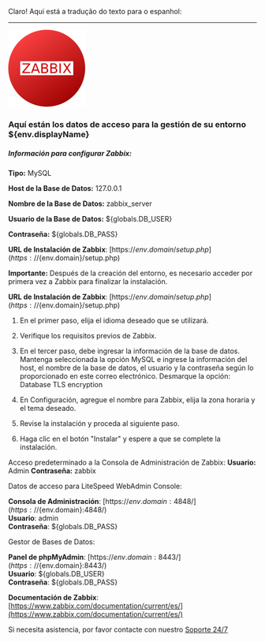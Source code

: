 Claro! Aqui está a tradução do texto para o espanhol:

---

![Zabbix](https://raw.githubusercontent.com/jeversonmiotti/Jelastic-Zabbix-Server/master/images/zabbix.png)
  
### Aquí están los datos de acceso para la gestión de su entorno ${env.displayName}
  
##### Información para configurar Zabbix:

**Tipo:** MySQL

**Host de la Base de Datos:** 127.0.0.1

**Nombre de la Base de Datos:** zabbix_server

**Usuario de la Base de Datos:** ${globals.DB_USER}

**Contraseña:** ${globals.DB_PASS}

**URL de Instalación de Zabbix**: [https://${env.domain}/setup.php](https://${env.domain}/setup.php)

**Importante:** Después de la creación del entorno, es necesario acceder por primera vez a Zabbix para finalizar la instalación.

**URL de Instalación de Zabbix**: [https://${env.domain}/setup.php](https://${env.domain}/setup.php)

1. En el primer paso, elija el idioma deseado que se utilizará.

2. Verifique los requisitos previos de Zabbix.

3. En el tercer paso, debe ingresar la información de la base de datos. Mantenga seleccionada la opción MySQL e ingrese la información del host, el nombre de la base de datos, el usuario y la contraseña según lo proporcionado en este correo electrónico. Desmarque la opción: Database TLS encryption

4. En Configuración, agregue el nombre para Zabbix, elija la zona horaria y el tema deseado.

5. Revise la instalación y proceda al siguiente paso.

6. Haga clic en el botón "Instalar" y espere a que se complete la instalación.

Acceso predeterminado a la Consola de Administración de Zabbix:
**Usuario:** Admin
**Contraseña:** zabbix

Datos de acceso para LiteSpeed WebAdmin Console:

**Consola de Administración**: [https://${env.domain}:4848/](https://${env.domain}:4848/)  
**Usuario**: admin  
**Contraseña**: ${globals.DB_PASS}

Gestor de Bases de Datos:

**Panel de phpMyAdmin**: [https://${env.domain}:8443/](https://${env.domain}:8443/)  
**Usuario**: ${globals.DB_USER}  
**Contraseña**: ${globals.DB_PASS}

**Documentación de Zabbix**: [https://www.zabbix.com/documentation/current/es/](https://www.zabbix.com/documentation/current/es/)

Si necesita asistencia, por favor contacte con nuestro [Soporte 24/7](https://api.whatsapp.com/message/2HGCCPU36CDMA1?autoload=1&app_absent=0)